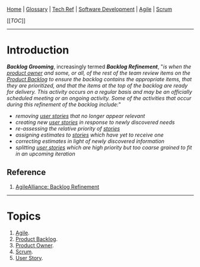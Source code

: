 [Home](/Slalom-LLC/Slalom-Consulting) | [Glossary](/Glossary) | [Tech Ref](/Tech-Ref) | [Software Development](/Tech-Ref/Software-Development) | [Agile](/Tech-Ref/Software-Development/Agile) | [Scrum](/Tech-Ref/Software-Development/Agile/Scrum) 

[[_TOC_]]

---
# Introduction
***Backlog Grooming***, increasingly termed ***Backlog Refinement***,  "_is when the [product owner](/Tech-Ref/Software-Development/Agile/Scrum/Product-Owner-\(Scrum\)) and some, or all, of the rest of the team review items on the [Product Backlog](/Tech-Ref/Software-Development/Agile/Scrum/Product-Backlog) to ensure the backlog contains the appropriate items, that they are prioritized, and that the items at the top of the backlog are ready for delivery. This activity occurs on a regular basis and may be an officially scheduled meeting or an ongoing activity. Some of the activities that occur during this refinement of the backlog include:_"
   - _removing [user stories](/Tech-Ref/Software-Development/Agile/Scrum/User-Story-\(Scrum\)) that no longer appear relevant_
   - _creating new [user stories](/Tech-Ref/Software-Development/Agile/Scrum/User-Story-\(Scrum\)) in response to newly discovered needs_
   - _re-assessing the relative priority of [stories](/Tech-Ref/Software-Development/Agile/Scrum/User-Story-\(Scrum\))_
   - _assigning estimates to [stories](/Tech-Ref/Software-Development/Agile/Scrum/User-Story-\(Scrum\)) which have yet to receive one_
   - _correcting estimates in light of newly discovered information_
   - _splitting [user stories](/Tech-Ref/Software-Development/Agile/Scrum/User-Story-\(Scrum\)) which are high priority but too coarse grained to fit in an upcoming iteration_

## Reference
1. [AgileAlliance: Backlog Refinement](https://www.agilealliance.org/glossary/backlog-refinement)

---
# Topics
1. [Agile](/Tech-Ref/Software-Development/Agile).
1. [Product Backlog](/Tech-Ref/Software-Development/Agile/Scrum/Product-Backlog).
1. [Product Owner](/Tech-Ref/Software-Development/Agile/Scrum/Product-Owner-\(Scrum\)).
1. [Scrum](/Tech-Ref/Software-Development/Agile/Scrum).
1. [User Story](/Tech-Ref/Software-Development/Agile/Scrum/User-Story-\(Scrum\)).
